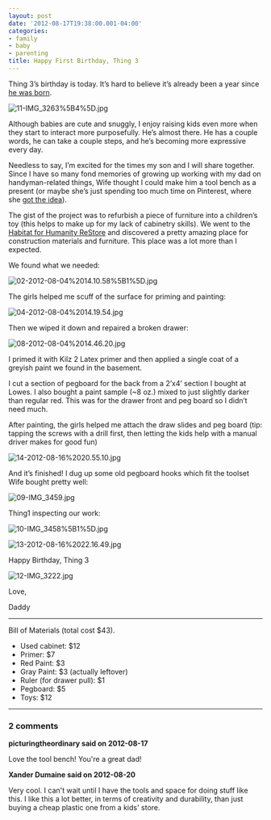 ```yaml
---
layout: post
date: '2012-08-17T19:38:00.001-04:00'
categories:
- family
- baby
- parenting
title: Happy First Birthday, Thing 3
---
```



Thing 3’s birthday is today. It’s hard to believe it’s already been a year since [he was born](../2011/2011-08-birth-story-thing-3.html).

![11-IMG_3263%5B4%5D.jpg](11-IMG_3263%5B4%5D.jpg)

Although babies are cute and snuggly, I enjoy raising kids even more when they start to interact more purposefully. He’s almost there. He has a couple words, he can take a couple steps, and he’s becoming more expressive every day.

Needless to say, I’m excited for the times my son and I will share together. Since I have so many fond memories of growing up working with my dad on handyman-related things, Wife thought I could make him a tool bench as a present (or maybe she’s just spending too much time on Pinterest, where she [got the idea](http://pinterest.com/pin/184577284698686013/)).

The gist of the project was to refurbish a piece of furniture into a children’s toy (this helps to make up for my lack of cabinetry skills). We went to the [Habitat for Humanity ReStore](http://www.habitat.org/restores/default.aspx) and discovered a pretty amazing place for construction materials and furniture. This place was a lot more than I expected.

We found what we needed:

![02-2012-08-04%2014.10.58%5B1%5D.jpg](02-2012-08-04%2014.10.58%5B1%5D.jpg)

The girls helped me scuff of the surface for priming and painting:  

![04-2012-08-04%2014.19.54.jpg](04-2012-08-04%2014.19.54.jpg)  

Then we wiped it down and repaired a broken drawer:

![08-2012-08-04%2014.46.20.jpg](08-2012-08-04%2014.46.20.jpg)

I primed it with Kilz 2 Latex primer and then applied a single coat of a greyish paint we found in the basement.

I cut a section of pegboard for the back from a 2’x4’ section I bought at Lowes. I also bought a paint sample (~8 oz.) mixed to just slightly darker than regular red. This was for the drawer front and peg board so I didn’t need much.

After painting, the girls helped me attach the draw slides and peg board (tip: tapping the screws with a drill first, then letting the kids help with a manual driver makes for good fun)

![14-2012-08-16%2020.55.10.jpg](14-2012-08-16%2020.55.10.jpg)

And it’s finished! I dug up some old pegboard hooks which fit the toolset Wife bought pretty well:

![09-IMG_3459.jpg](09-IMG_3459.jpg)

Thing1 inspecting our work:

![10-IMG_3458%5B1%5D.jpg](10-IMG_3458%5B1%5D.jpg)

![13-2012-08-16%2022.16.49.jpg](13-2012-08-16%2022.16.49.jpg)

Happy Birthday, Thing 3

![12-IMG_3222.jpg](12-IMG_3222.jpg)    

Love,   

Daddy  <hr />

Bill of Materials (total cost $43).  <ul>   <li>Used cabinet: $12</li>    <li>Primer: $7</li>    <li>Red Paint: $3</li>    <li>Gray Paint: $3 (actually leftover)</li>    <li>Ruler (for drawer pull): $1</li>    <li>Pegboard: $5</li>    <li>Toys: $12</li> </ul>

---

### 2 comments

**picturingtheordinary said on 2012-08-17**

Love the tool bench! You're a great dad!

**Xander Dumaine said on 2012-08-20**

Very cool. I can't wait until I have the tools and space for doing stuff like this. I like this a lot better, in terms of creativity and durability, than just buying a cheap plastic one from a kids' store.

